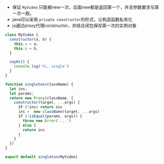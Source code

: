+ 保证 `MyVideo` 只能被new一次，后面new都是返回第一个，并且参数要求与第一次一致。
+ java可以采用 `private constructor`的形式，让构造函数私有化
+ js通过proxy代理constructor，并结合闭包保存第一次的实例对象

~~~js
class MyVideo {
  constructor(a, b) {
    this.a = a;
    this.b = b;
  }

  sayHi() {
    console.log('hi, single')
  }
}

function singleton(className) {
  let ins;
  let params;
  return new Proxy(className, {
    constructor(target, ...args) {
      if (!ins) return ins
      ins =  new className(target, ...args)
      if (!isEqual(params, args)) {
        throw new Error('...')
      } else {
        return ins
      }
    }
  })
}

export default singleton(MyVideo)
~~~